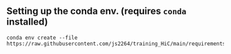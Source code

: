 ## Setting up the conda env. (requires `conda` installed)

```{sh}
conda env create --file https://raw.githubusercontent.com/js2264/training_HiC/main/requirements.yml
```
